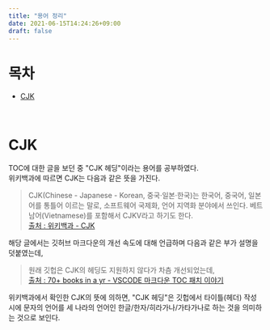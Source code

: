 ```yaml
---
title: "용어 정리"
date: 2021-06-15T14:24:26+09:00
draft: false
---
```


# 목차
* [CJK](#CJK)

<br>

# CJK
TOC에 대한 글을 보던 중 "CJK 헤딩"이라는 용어를 공부하였다.  
위키백과에 따르면 CJK는 다음과 같은 뜻을 가진다.
> CJK(Chinese - Japanese - Korean, 중국·일본·한국)는 한국어, 중국어, 일본어를 통틀어 이르는 말로, 소프트웨어 국제화, 언어 지역화 분야에서 쓰인다. 베트남어(Vietnamese)를 포함해서 CJKV라고 하기도 한다.  
[출처 : 위키백과 - CJK](https://ko.wikipedia.org/wiki/CJK "바로가기")  

해당 글에서는 깃허브 마크다운의 개선 속도에 대해 언급하며 다음과 같은 부가 설명을 덧붙였는데, 
> 원래 깃헙은 CJK의 헤딩도 지원하지 않다가 차츰 개선되었는데,  
[출처 : 70+ books in a yr - VSCODE 마크다운 TOC 패치 이야기](https://likejazz.com/post/168599922150/vscode-%EB%A7%88%ED%81%AC%EB%8B%A4%EC%9A%B4-toc-%ED%8C%A8%EC%B9%98-%EC%9D%B4%EC%95%BC%EA%B8%B0 "바로가기")  

위키백과에서 확인한 CJK의 뜻에 의하면, "CJK 헤딩"은 깃헙에서 타이틀(헤더) 작성 시에 문자의 언어를 세 나라의 언어인 한글/한자/히라가나/가타가나로 하는 것을 의미하는 것으로 보인다.

